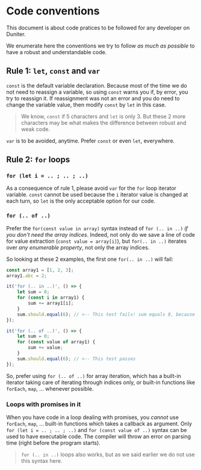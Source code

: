 # Code conventions

This document is about code pratices to be followed for any developer on Duniter.

We enumerate here the conventions we try to follow *as much as possible* to have a robust and understandable code.

## Rule 1: `let`, `const` and `var`

`const` is the default variable declaration. Because most of the time we do not need to reassign a variable, so using `const` warns you if, by error, you try to reassign it. If reassignment was not an error and you do need to change the variable value, then modify `const` by `let` in this case.

> We know, `const` if 5 characters and `let` is only 3. But these 2 more characters may be what makes the difference between robust and weak code.

`var` is to be avoided, anytime. Prefer `const` or even `let`, everywhere.

## Rule 2: `for` loops

### `for (let i = .. ; .. ; ..)`

As a consequence of rule 1, please avoid `var` for the `for` loop iterator variable. `const` cannot be used because the `i` iterator value is changed at each turn, so `let` is the only acceptable option for our code.

### `for (.. of ..)`

Prefer the `for(const value in array)` syntax instead of `for (.. in ..)` *if you don't need the array indices*. Indeed, not only do we save a line of code for value extraction (`const value = array[i]`), but `for(.. in ..)` iterates over *any enumerable property*, not only the array indices.

So looking at these 2 examples, the first one `for(.. in ..)` will fail:

```js
const array1 = [1, 2, 3];
array1.abc = 2;

it('for (.. in ..)', () => {
    let sum = 0;
    for (const i in array1) {
        sum += array1[i];
    }
    sum.should.equal(6); // <-- This test fails! sum equals 8, because we have an extra enumerable property `abc` which equals `2`.
});

it('for (.. of ..)', () => {
    let sum = 0;
    for (const value of array1) {
        sum += value;
    }
    sum.should.equal(6); // <-- This test passes
});
```

So, prefer using `for (.. of ..)` for array iteration, which has a built-in iterator taking care of iterating through indices only, or built-in functions like `forEach`, `map`, ... whenever possible.

### Loops with promises in it

When you have code in a loop dealing with promises, you *cannot* use `forEach`, `map`, ... built-in functions which takes a callback as argument. Only `for (let i = .. ; .. ; ..)` and `for (const value of ..)` syntax can be used to have executable code. The compiler will throw an error on parsing time (right before the program starts).

> `for (.. in ..)` loops also works, but as we said earlier we do not use this syntax here.


